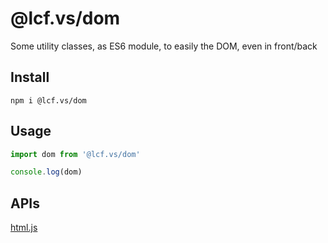 # <a name="reference">@lcf.vs/dom</a>

Some utility classes, as ES6 module, to easily the DOM, even in front/back

## <a name="install">Install</a>

`npm i @lcf.vs/dom`

## <a name="usage">Usage</a>

```js
import dom from '@lcf.vs/dom'

console.log(dom)
```

## <a name="apis">APIs</a>

[html.js](./html.md)